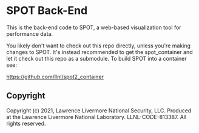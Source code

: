 # SPOT Back-End

This is the back-end code to SPOT, a web-based visualization tool for performance data.  

You likely don't want to check out this repo directly, unless you're making changes to SPOT.
It's instead recommended to get the spot_container and let it check out this repo as a submodule.
To build SPOT into a container see: 

https://github.com/llnl/spot2_container

## Copyright

Copyright (c) 2021, Lawrence Livermore National Security, LLC. Produced at
the Lawrence Livermore National Laboratory. LLNL-CODE-813387. All rights reserved.
